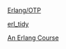 [Erlang/OTP](http://erlang.org/doc/index.html)

[erl_tidy](http://erlang.org/doc/man/erl_tidy.html)

[An Erlang Course](http://erlang.org/course/)
